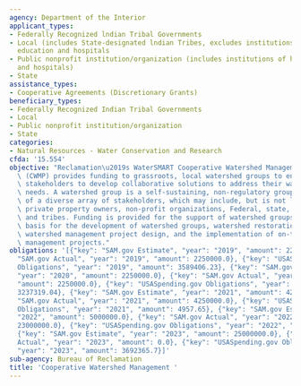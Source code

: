```yaml
---
agency: Department of the Interior
applicant_types:
- Federally Recognized lndian Tribal Governments
- Local (includes State-designated lndian Tribes, excludes institutions of higher
  education and hospitals
- Public nonprofit institution/organization (includes institutions of higher education
  and hospitals)
- State
assistance_types:
- Cooperative Agreements (Discretionary Grants)
beneficiary_types:
- Federally Recognized Indian Tribal Governments
- Local
- Public nonprofit institution/organization
- State
categories:
- Natural Resources - Water Conservation and Research
cfda: '15.554'
objective: "Reclamation\u2019s WaterSMART Cooperative Watershed Management Program\
  \ (CWMP) provides funding to grassroots, local watershed groups to encourage diverse\
  \ stakeholders to develop collaborative solutions to address their water management\
  \ needs. A watershed group is a self-sustaining, non-regulatory group that is composed\
  \ of a diverse array of stakeholders, which may include, but is not limited to,\
  \ private property owners, non-profit organizations, Federal, state, or local agencies,\
  \ and tribes. Funding is provided for the support of watershed groups on a competitive\
  \ basis for the development of watershed groups, watershed restoration planning,\
  \ watershed management project design, and the implementation of on-the-ground watershed\
  \ management projects."
obligations: '[{"key": "SAM.gov Estimate", "year": "2019", "amount": 2250000.0}, {"key":
  "SAM.gov Actual", "year": "2019", "amount": 2250000.0}, {"key": "USASpending.gov
  Obligations", "year": "2019", "amount": 3589406.23}, {"key": "SAM.gov Estimate",
  "year": "2020", "amount": 2250000.0}, {"key": "SAM.gov Actual", "year": "2020",
  "amount": 2250000.0}, {"key": "USASpending.gov Obligations", "year": "2020", "amount":
  3237319.04}, {"key": "SAM.gov Estimate", "year": "2021", "amount": 4250000.0}, {"key":
  "SAM.gov Actual", "year": "2021", "amount": 4250000.0}, {"key": "USASpending.gov
  Obligations", "year": "2021", "amount": 4957.65}, {"key": "SAM.gov Estimate", "year":
  "2022", "amount": 5000000.0}, {"key": "SAM.gov Actual", "year": "2022", "amount":
  23000000.0}, {"key": "USASpending.gov Obligations", "year": "2022", "amount": 4091450.08},
  {"key": "SAM.gov Estimate", "year": "2023", "amount": 25000000.0}, {"key": "SAM.gov
  Actual", "year": "2023", "amount": 0.0}, {"key": "USASpending.gov Obligations",
  "year": "2023", "amount": 3692365.7}]'
sub-agency: Bureau of Reclamation
title: 'Cooperative Watershed Management '
---
```

